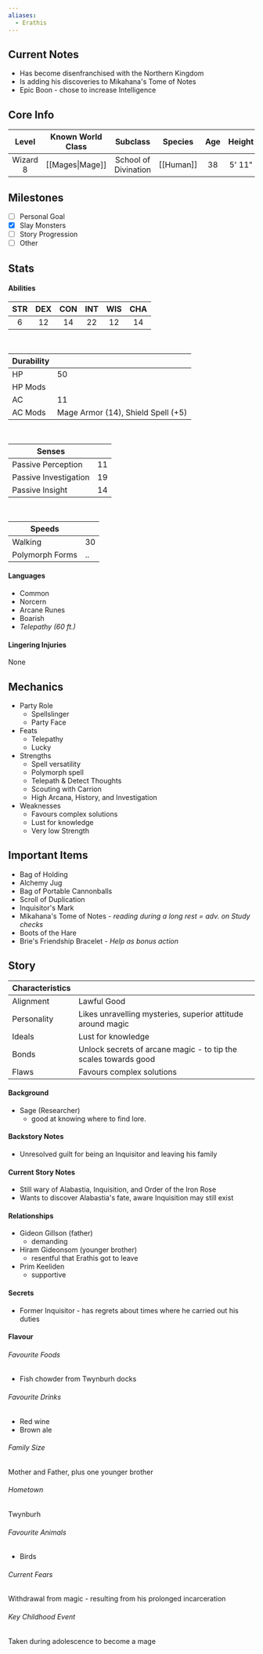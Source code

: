 ```yaml
---
aliases:
  - Erathis
---
```

## Current Notes
- Has become disenfranchised with the Northern Kingdom
- Is adding his discoveries to Mikahana's Tome of Notes
- Epic Boon - chose to increase Intelligence
## Core Info
| Level | Known World Class | Subclass | Species | Age | Height | Build |
|:---:|:---:|:---:|:---:|:---:|:---:|:---:|
| Wizard 8 | [[Mages\|Mage]] | School of Divination | [[Human]] | 38 | 5' 11" | Thin |
## Milestones
- [ ] Personal Goal
- [x] Slay Monsters
- [ ] Story Progression
- [ ] Other
## Stats
#### Abilities
| STR | DEX | CON | INT | WIS | CHA |
|:---:|:---:|:---:|:---:|:---:|:---:|
| 6 | 12 | 14 | 22 | 12 | 14 |

<br>

| Durability | |
|---|---|
| HP | 50 |
| HP Mods |  |
| AC | 11 |
| AC Mods | Mage Armor (14), Shield Spell (+5) |

<br>

| Senses | |
|---|---|
| Passive Perception | 11 |
| Passive Investigation | 19 |
| Passive Insight | 14 |

<br>

| Speeds | |
|---|---|
| Walking | 30 |
| Polymorph Forms | .. |
#### Languages
- Common
- Norcern
- Arcane Runes
- Boarish
- *Telepathy (60 ft.)*
#### Lingering Injuries
None
## Mechanics
- Party Role
	- Spellslinger
	- Party Face
- Feats
	- Telepathy
	- Lucky
- Strengths
	- Spell versatility
	- Polymorph spell
	- Telepath & Detect Thoughts
	- Scouting with Carrion
	- High Arcana, History, and Investigation
- Weaknesses
	- Favours complex solutions
	- Lust for knowledge
	- Very low Strength
## Important Items
- Bag of Holding
- Alchemy Jug
- Bag of Portable Cannonballs
- Scroll of Duplication
- Inquisitor's Mark
- Mikahana's Tome of Notes - *reading during a long rest = adv. on Study checks*
- Boots of the Hare
- Brie's Friendship Bracelet - *Help as bonus action*
## Story
| Characteristics | |
|---|---|
| Alignment | Lawful Good |
| Personality | Likes unravelling mysteries, superior attitude around magic |
| Ideals | Lust for knowledge |
| Bonds | Unlock secrets of arcane magic - to tip the scales towards good |
| Flaws | Favours complex solutions |
#### Background
- Sage (Researcher)
	- good at knowing where to find lore.
#### Backstory Notes
- Unresolved guilt for being an Inquisitor and leaving his family
#### Current Story Notes
- Still wary of Alabastia, Inquisition, and Order of the Iron Rose
- Wants to discover Alabastia's fate, aware Inquisition may still exist
#### Relationships
- Gideon Gillson (father)
	- demanding
- Hiram Gideonsom (younger brother)
	- resentful that Erathis got to leave
- Prim Keeliden
	- supportive
#### Secrets
- Former Inquisitor - has regrets about times where he carried out his duties
#### Flavour
###### Favourite Foods
- Fish chowder from Twynburh docks
###### Favourite Drinks
- Red wine
- Brown ale
###### Family Size
Mother and Father, plus one younger brother
###### Hometown
Twynburh
###### Favourite Animals
- Birds
###### Current Fears
Withdrawal from magic - resulting from his prolonged incarceration
###### Key Childhood Event
Taken during adolescence to become a mage
